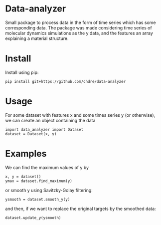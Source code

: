 # Data-analyzer
Small package to process data in the form of time series which has some corresponding data. The package was made considering time series of molecular dynamics simulations as the y data, and the features an array explaining a material structure. 

# Install
Install using pip:
```
pip install git+https://github.com/chdre/data-analyzer
```

# Usage
For some dataset with features x and some times series y (or otherwise), we can create an object containing the data
```
import data_analyzer import Dataset
dataset = Dataset(x, y)
```

# Examples
We can find the maximum values of y by

```
x, y = dataset()
ymax = dataset.find_maximum(y)
```

or smooth y using Savitzky-Golay filtering:

```
ysmooth = dataset.smooth_y(y)
```
and then, if we want to replace the original targets by the smoothed data:
```
dataset.update_y(ysmooth)
```
